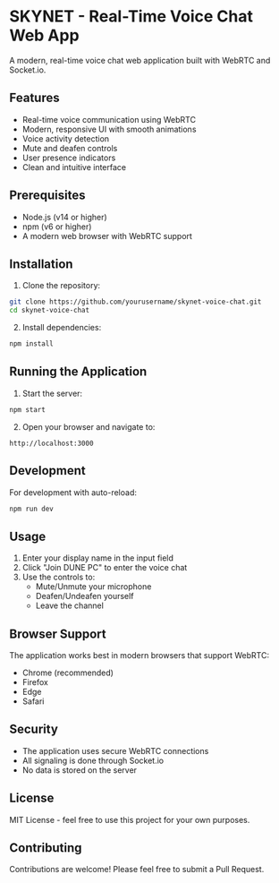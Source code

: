 # SKYNET - Real-Time Voice Chat Web App

A modern, real-time voice chat web application built with WebRTC and Socket.io.

## Features

- Real-time voice communication using WebRTC
- Modern, responsive UI with smooth animations
- Voice activity detection
- Mute and deafen controls
- User presence indicators
- Clean and intuitive interface

## Prerequisites

- Node.js (v14 or higher)
- npm (v6 or higher)
- A modern web browser with WebRTC support

## Installation

1. Clone the repository:
```bash
git clone https://github.com/yourusername/skynet-voice-chat.git
cd skynet-voice-chat
```

2. Install dependencies:
```bash
npm install
```

## Running the Application

1. Start the server:
```bash
npm start
```

2. Open your browser and navigate to:
```
http://localhost:3000
```

## Development

For development with auto-reload:
```bash
npm run dev
```

## Usage

1. Enter your display name in the input field
2. Click "Join DUNE PC" to enter the voice chat
3. Use the controls to:
   - Mute/Unmute your microphone
   - Deafen/Undeafen yourself
   - Leave the channel

## Browser Support

The application works best in modern browsers that support WebRTC:
- Chrome (recommended)
- Firefox
- Edge
- Safari

## Security

- The application uses secure WebRTC connections
- All signaling is done through Socket.io
- No data is stored on the server

## License

MIT License - feel free to use this project for your own purposes.

## Contributing

Contributions are welcome! Please feel free to submit a Pull Request. 